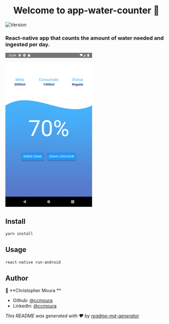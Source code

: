 <h1 align="center">Welcome to app-water-counter 👋</h1>
<p>
  <img alt="Version" src="https://img.shields.io/badge/version-0.0.1-blue.svg?cacheSeconds=2592000" />
</p>

### React-native app that counts the amount of water needed and ingested per day.

<p>
  <img width="270" height="480" alt="Version" src="./images/screen.png" />
</p>

## Install

```sh
yarn install
```

## Usage

```sh
react-native run-android
```

## Author

👤 **Christopher Moura  **

* Github: [@ccmoura  ](https://github.com/ccmoura  )
* LinkedIn: [@ccmoura  ](https://linkedin.com/in/ccmoura  )

_This README was generated with ❤️ by [readme-md-generator](https://github.com/kefranabg/readme-md-generator)_